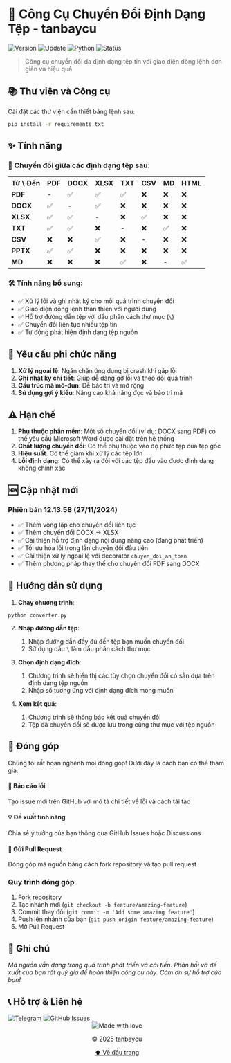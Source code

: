 # 🔄 Công Cụ Chuyển Đổi Định Dạng Tệp - tanbaycu

<img src="https://img.shields.io/badge/Phiên%20bản-13.01-blue?style=for-the-badge&logo=semver&logoColor=white" alt="Version"/>
<img src="https://img.shields.io/badge/Cập%20nhật-25%2F3%2F2025-green?style=for-the-badge&logo=clockify&logoColor=white" alt="Update"/>
<img src="https://img.shields.io/badge/Python-3.7%2B-yellow?style=for-the-badge&logo=python&logoColor=white" alt="Python"/>
<img src="https://img.shields.io/badge/Trạng%20thái-Đang%20phát%20triển-red?style=for-the-badge&logo=github&logoColor=white" alt="Status"/>

> Công cụ chuyển đổi đa định dạng tệp tin với giao diện dòng lệnh đơn giản và hiệu quả

## 📚 Thư viện và Công cụ

Cài đặt các thư viện cần thiết bằng lệnh sau:

```bash
pip install -r requirements.txt
```

## ✨ Tính năng

### 📄 Chuyển đổi giữa các định dạng tệp sau:

<table>
  <tr>
    <th>Từ \ Đến</th>
    <th>PDF</th>
    <th>DOCX</th>
    <th>XLSX</th>
    <th>TXT</th>
    <th>CSV</th>
    <th>MD</th>
    <th>HTML</th>
  </tr>
  <tr>
    <td><b>PDF</b></td>
    <td>-</td>
    <td>✅</td>
    <td>✅</td>
    <td>✅</td>
    <td>❌</td>
    <td>❌</td>
    <td>❌</td>
  </tr>
  <tr>
    <td><b>DOCX</b></td>
    <td>✅</td>
    <td>-</td>
    <td>✅</td>
    <td>❌</td>
    <td>❌</td>
    <td>❌</td>
    <td>❌</td>
  </tr>
  <tr>
    <td><b>XLSX</b></td>
    <td>✅</td>
    <td>✅</td>
    <td>-</td>
    <td>❌</td>
    <td>✅</td>
    <td>❌</td>
    <td>❌</td>
  </tr>
  <tr>
    <td><b>TXT</b></td>
    <td>✅</td>
    <td>✅</td>
    <td>❌</td>
    <td>-</td>
    <td>❌</td>
    <td>✅</td>
    <td>❌</td>
  </tr>
  <tr>
    <td><b>CSV</b></td>
    <td>❌</td>
    <td>❌</td>
    <td>✅</td>
    <td>❌</td>
    <td>-</td>
    <td>❌</td>
    <td>❌</td>
  </tr>
  <tr>
    <td><b>PPTX</b></td>
    <td>✅</td>
    <td>✅</td>
    <td>❌</td>
    <td>❌</td>
    <td>❌</td>
    <td>❌</td>
    <td>❌</td>
  </tr>
  <tr>
    <td><b>MD</b></td>
    <td>❌</td>
    <td>❌</td>
    <td>❌</td>
    <td>✅</td>
    <td>❌</td>
    <td>-</td>
    <td>✅</td>
  </tr>
</table>


### 🛠️ Tính năng bổ sung:

- ✅ Xử lý lỗi và ghi nhật ký cho mỗi quá trình chuyển đổi
- ✅ Giao diện dòng lệnh thân thiện với người dùng
- ✅ Hỗ trợ đường dẫn tệp với dấu phân cách thư mục (`\`)
- ✅ Chuyển đổi liên tục nhiều tệp tin
- ✅ Tự động phát hiện định dạng tệp nguồn


## 🔧 Yêu cầu phi chức năng

1. **Xử lý ngoại lệ**: Ngăn chặn ứng dụng bị crash khi gặp lỗi
2. **Ghi nhật ký chi tiết**: Giúp dễ dàng gỡ lỗi và theo dõi quá trình
3. **Cấu trúc mã mô-đun**: Dễ bảo trì và mở rộng
4. **Sử dụng gợi ý kiểu**: Nâng cao khả năng đọc và bảo trì mã


## ⚠️ Hạn chế

1. **Phụ thuộc phần mềm**: Một số chuyển đổi (ví dụ: DOCX sang PDF) có thể yêu cầu Microsoft Word được cài đặt trên hệ thống
2. **Chất lượng chuyển đổi**: Có thể phụ thuộc vào độ phức tạp của tệp gốc
3. **Hiệu suất**: Có thể giảm khi xử lý các tệp lớn
4. **Lỗi định dạng**: Có thể xảy ra đối với các tệp đầu vào được định dạng không chính xác


## 🆕 Cập nhật mới

### Phiên bản 12.13.58 (27/11/2024)

- ✅ Thêm vòng lặp cho chuyển đổi liên tục
- ✅ Thêm chuyển đổi DOCX -> XLSX
- ✅ Cải thiện hỗ trợ định dạng nội dung nâng cao (đang phát triển)
- ✅ Tối ưu hóa lỗi trong lần chuyển đổi đầu tiên
- ✅ Cải thiện xử lý ngoại lệ với decorator `chuyen_doi_an_toan`
- ✅ Thêm phương pháp thay thế cho chuyển đổi PDF sang DOCX



## 📝 Hướng dẫn sử dụng

1. **Chạy chương trình**:

```shellscript
python converter.py
```


2. **Nhập đường dẫn tệp**:

   1. Nhập đường dẫn đầy đủ đến tệp bạn muốn chuyển đổi
   2. Sử dụng dấu `\` làm dấu phân cách thư mục



3. **Chọn định dạng đích**:

   1. Chương trình sẽ hiển thị các tùy chọn chuyển đổi có sẵn dựa trên định dạng tệp nguồn
   2. Nhập số tương ứng với định dạng đích mong muốn



4. **Xem kết quả**:

   1. Chương trình sẽ thông báo kết quả chuyển đổi
   2. Tệp đã chuyển đổi sẽ được lưu trong cùng thư mục với tệp nguồn

## 👥 Đóng góp

Chúng tôi rất hoan nghênh mọi đóng góp! Dưới đây là cách bạn có thể tham gia:

<div class="contribution">
  <div class="contribution-item">
    <h4>🐛 Báo cáo lỗi</h4>
    <p>Tạo issue mới trên GitHub với mô tả chi tiết về lỗi và cách tái tạo</p>
  </div> <div class="contribution-item">
    <h4>💡 Đề xuất tính năng</h4>
    <p>Chia sẻ ý tưởng của bạn thông qua GitHub Issues hoặc Discussions</p>
  </div> <div class="contribution-item">
    <h4>🔧 Gửi Pull Request</h4>
    <p>Đóng góp mã nguồn bằng cách fork repository và tạo pull request</p>
  </div>
</div>

### Quy trình đóng góp

1. Fork repository
2. Tạo nhánh mới (`git checkout -b feature/amazing-feature`)
3. Commit thay đổi (`git commit -m 'Add some amazing feature'`)
4. Push lên nhánh của bạn (`git push origin feature/amazing-feature`)
5. Mở Pull Request

## 📌 Ghi chú

*Mã nguồn vẫn đang trong quá trình phát triển và cải tiến. Phản hồi và đề xuất của bạn rất quý giá để hoàn thiện công cụ này. Cảm ơn sự hỗ trợ của bạn!*

## 📞 Hỗ trợ & Liên hệ

<div class="contact-grid">
  <a href="https://t.me/tanbaycu" class="contact-item">
    <img src="https://img.shields.io/badge/Telegram-@tanbaycu-blue?style=for-the-badge&logo=telegram" alt="Telegram"/>

  </a>
  <a href="https://github.com/username/file-converter-tool/issues" class="contact-item">
    <img src="https://img.shields.io/badge/GitHub-Issues-gray?style=for-the-badge&logo=github" alt="GitHub Issues"/>
    
  </a>
</div>

<div align="center">
  <img src="https://img.shields.io/badge/Made%20with-%E2%9D%A4%EF%B8%8F-red?style=for-the-badge" alt="Made with love"/>
  <br/>
  <p>© 2025 tanbaycu</p>
  <p>
    <a href="#top">⬆️ Về đầu trang</a>
  </p>
</div>

